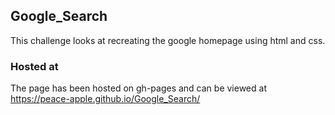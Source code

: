 ## Google_Search
This challenge looks at recreating the google homepage using html and css.

### Hosted at
The page has been hosted on gh-pages and can be viewed at https://peace-apple.github.io/Google_Search/